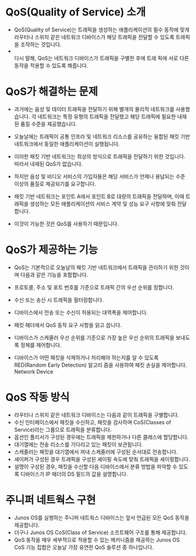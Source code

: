 # QoS(Quality of Service) 소개

* QoS(Quality of Service)는 트래픽을 생성하는 애플리케이션의 필수 동작에 맞게 라우터나 스위치 같은 네트워크 디바이스가    해당 트래픽을 전달할 수 있도록 트래픽을 조작하는 것입니다.
* <br> 다시 말해, QoS는 네트워크 디바이스가 트래픽을 구별한 후에 트래  픽에 서로 다른 동작을 적용할 수 있도록 해줍니다.

# QoS가 해결하는 문제

* 과거에는 음성 및 데이터 트래픽을 전달하기 위해 별개의 물리적 네트워크를 사용했습니다. 각 네트워크는 특정 유형의 트래픽을 전달했고 해당 트래픽에 필요한 내재된 품질 수준을 제공했습니다. 
* 오늘날에는 트래픽이 공통 인프라 및 네트워크 리소스를 공유하는 융합된 패킷 기반 네트워크에서 동일한 애플리케이션이 실행됩니다.
*  이러한 패킷 기반 네트워크는 최상의 방식으로 트래픽을 전달하기 위한 것입니다. 따라서 내재된 QoS가 없습니다.

* 하지만 음성 및 비디오 서비스의 가입자들은 해당 서비스가 언제나 용납되는 수준 이상의 품질로 제공되기를 요구합니다.
*  패킷 기반 네트워크는 포인트 A에서 포인트 B로 대량의 트래픽을 전달하며, 이때 트래픽을 생성하는 모든 애플리케이션의 서비스 계약 및 성능 요구 사항에 맞춰 전달합니다.
*  이것이 가능한 것은 QoS를 사용하기 때문입니다.

# QoS가 제공하는 기능
* QoS는 기본적으로 오늘날의 패킷 기반 네트워크에서 트래픽을 관리하기 위한 것이며 다음과 같은 기능을 포함합니다.

* 프로토콜, 주소 및 포트 번호를 기준으로 트래픽 간의 우선 순위를 정합니다.
* 수신 또는 송신 시 트래픽을 필터링합니다.
* 디바이스에서 전송 또는 수신이 허용되는 대역폭을 제어합니다.
* 패킷 헤더에서 QoS 동작 요구 사항을 읽고 씁니다.
* 디바이스가 스케줄러 우선 순위를 기준으로 가장 높은 우선 순위의 트래픽을 보내도록 정체를 제어합니다.
* 디바이스가 어떤 패킷을 삭제하거나 처리해야 하는지를 알 수 있도록 RED(Random Early Detection) 알고리    즘을 사용하여 패킷 손실을 제어합니다.
Network Device
# QoS 작동 방식
* 라우터나 스위치 같은 네트워크 디바이스는 다음과 같이 트래픽을 구별합니다.
* 수신 인터페이스에서 패킷을 수신하고, 패킷을 검사하며 CoS(Classes of Service)라는 그룹으로 트래픽을 분류합니다.
* 옵션인 폴리서가 구성된 경우에는 트래픽을 제한하거나 다른 클래스에 할당합니다.
* 대기열에는 전송 리소스를 기다리고 있는 패킷이 보관됩니다.
* 스케줄러는 패킷을 대기열에서 꺼내 스케줄러에 구성된 순서대로 전송합니다.
* 셰이퍼가 구성된 경우 트래픽을 구성된 셰이핑 속도에 맞춰 트래픽을 셰이핑합니다.
* 설명이 구성된 경우, 패킷을 수신할 다음 디바이스에서 분류 방법을 파악할 수 있도록 디바이스가 IP 헤더의 DS 필드의 값을 설명합니다.

# 주니퍼 네트웍스 구현
* Junos OS를 실행하는 주니퍼 네트웍스 디바이스는 앞서 언급된 모든 QoS 동작을 제공합니다.
*  더구나 Junos OS CoS(Class of Service) 소프트웨어 구조를 통해 제공합니다. 
* QoS 동작을 매우 세부적으로 적용할 수 있는 메커니즘을 제공하는 Junos OS CoS 기능 집합은 오늘날 가장 유연한 QoS 솔루션 중 하나입니다.
